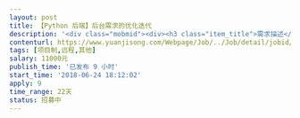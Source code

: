 ```yaml
---                
layout: post       
title: 【Python 后端】后台需求的优化迭代           
description: '<div class="mobmid"><div><h3 class="item_title">需求描述</h3><p>这个项目已有产品经理与界面设计，需求也很明确的。<br/> <br/>这个版本的迭代主要是在已有的后台上优化数据统计并且优化内容录入的细节。<br/> <br/>1）涉及数据统计的颗粒度精准到小时级<br/>2）修改已有的内容模块：录入的内容<br/>3）涉及前端呈现的内容是平均随机显示<br/>4）后台涉及新的内容模块增删改查<br/>5）新内容的页面埋点 仅统计 pvuv<br/>6）新内容设置限制用户24小时只可提交一次<br/>7）涉及一页的简单的前端设计，仅问卷形式的页面 （设计稿在 zeplin 上同步，有 css，英文不好不用 zeplin 也没关系，直接出标注图也可以）<br/> <br/>大的功能点如上，要注意的点是在已有的代码上进行开发。<br/>具体的需求清单，原型图和逻辑说明可以在确定之后说。</p></div><!--info end--></div>'     
contenturl: https://www.yuanjisong.com/Webpage/Job/../Job/detail/jobid/101615      
tags: [项目制,远程,其他]            
salary: 11000元          
publish_time: '已发布 9 小时'         
start_time: '2018-06-24 18:12:02'           
apply: 9                   
time_range: 22天              
status: 招募中                  
---                 
```

